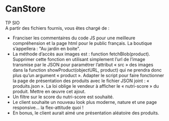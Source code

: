 # CanStore
TP SIO  
A partir des fichiers fournis, vous êtes chargé de :
- Franciser les commentaires du code JS pour une meilleure compréhension et la page html pour le public français. La boutique s’appellera : "Au jardin en boite".
- La méthode d’accès aux images est : function fetchBlob(product). Supprimer cette fonction en utilisant simplement l’url de l’image transmise par le JSON pour paramétrer l’attribut « src » des images dans la function showProduct(objectURL, product) qui ne prendra donc plus qu’un argument « product ».
Adapter le script pour faire fonctionner la page de présentation des produits avec le fichier JSON joint : « produits.json ». La loi oblige le vendeur à afficher le « nutri-score » du produit. Mettre en œuvre cet ajout.
- Un filtre sur le score du nutri-score est souhaité.
- Le client souhaite un nouveau look plus moderne, nature et une page responsive… la flex-attitude quoi !
- En bonus, le client aurait aimé une présentation aléatoire des produits.
